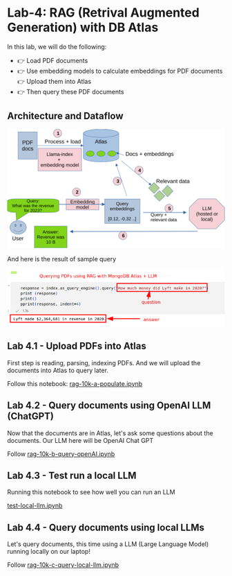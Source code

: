 # Lab-4: RAG (Retrival Augmented Generation) with DB Atlas

In this lab, we will do the following:

- 👉 Load PDF documents
- 👉 Use embedding models to calculate embeddings for PDF documents
👉 Upload them into Atlas
- 👉 Then query these PDF documents

## Architecture and Dataflow

![](../images/rag-1.svg)

And here is the result of sample query

![](../images/rag-2-answer.png)

## Lab 4.1 - Upload PDFs into Atlas

First step is reading, parsing, indexing PDFs.  And we will upload the documents into Atlas to query later.

Follow this notebook: [rag-10k-a-populate.ipynb](rag-10k-a-populate.ipynb)

## Lab 4.2 - Query documents using OpenAI LLM (ChatGPT)

Now that the documents are in Atlas, let's ask some questions about the documents.  Our LLM here will be OpenAI Chat GPT

Follow [rag-10k-b-query-openAI.ipynb](rag-10k-b-query-openAI.ipynb)

## Lab 4.3 - Test run a local LLM

Running this notebook to see how well you can run an LLM 

[test-local-llm.ipynb](test-local-llm.ipynb)


## Lab 4.4 - Query documents using local LLMs

Let's query documents, this time using a LLM (Large Language Model) running locally on our laptop!

Follow [rag-10k-c-query-local-llm.ipynb](rag-10k-c-query-local-llm.ipynb)